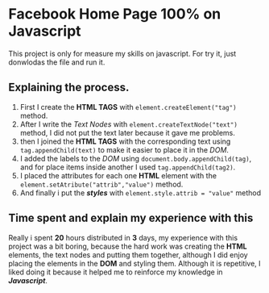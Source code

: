 # Facebook Home Page 100% on Javascript

This project is only for measure my skills on javascript.
For try it, just donwlodas the file and run it.

## Explaining the process.

1. First I create the **HTML TAGS** with `element.createElement("tag")` method.
2. After I write the *Text Nodes* with `element.createTextNode("text")` method, I did not put the text later because it gave me problems.
3. then I joined the **HTML TAGS** with the corresponding text using `tag.appendChild(text)` to make it easier to place it in the *DOM*.
4. I added the labels to the *DOM* using `document.body.appendChild(tag)`, and for place items inside another I used `tag.appendChild(tag2)`.
5. I placed the attributes for each one **HTML** element with the `element.setAtribute("attrib","value")` method.
6. And finally i put the ***styles*** with `element.style.attrib = "value"` method

## Time spent and explain my experience with this

Really i spent **20** hours distributed in **3** days, my experience with this project was a bit boring, because the hard work was creating the **HTML** elements, the text nodes and putting them together, although I did enjoy placing the elements in the **DOM** and styling them. Although it is repetitive, I liked doing it because it helped me to reinforce my knowledge in ***Javascript***.
